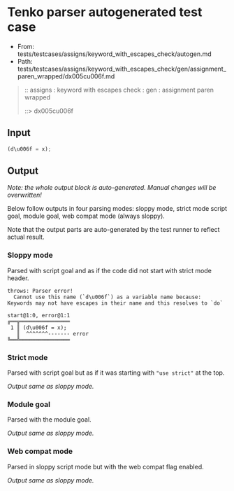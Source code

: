 # Tenko parser autogenerated test case

- From: tests/testcases/assigns/keyword_with_escapes_check/autogen.md
- Path: tests/testcases/assigns/keyword_with_escapes_check/gen/assignment_paren_wrapped/dx005cu006f.md

> :: assigns : keyword with escapes check : gen : assignment paren wrapped
>
> ::> dx005cu006f

## Input


`````js
(d\u006f = x);
`````

## Output

_Note: the whole output block is auto-generated. Manual changes will be overwritten!_

Below follow outputs in four parsing modes: sloppy mode, strict mode script goal, module goal, web compat mode (always sloppy).

Note that the output parts are auto-generated by the test runner to reflect actual result.

### Sloppy mode

Parsed with script goal and as if the code did not start with strict mode header.

`````
throws: Parser error!
  Cannot use this name (`d\u006f`) as a variable name because: Keywords may not have escapes in their name and this resolves to `do`

start@1:0, error@1:1
╔══╦════════════════
 1 ║ (d\u006f = x);
   ║  ^^^^^^^------- error
╚══╩════════════════

`````

### Strict mode

Parsed with script goal but as if it was starting with `"use strict"` at the top.

_Output same as sloppy mode._

### Module goal

Parsed with the module goal.

_Output same as sloppy mode._

### Web compat mode

Parsed in sloppy script mode but with the web compat flag enabled.

_Output same as sloppy mode._
